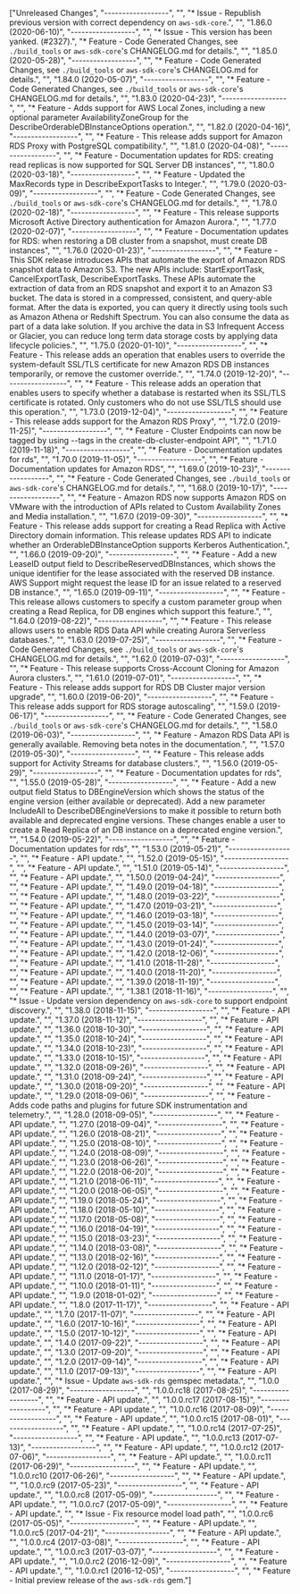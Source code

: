 ["Unreleased Changes", "------------------", "", "* Issue - Republish previous version with correct dependency on `aws-sdk-core`.", "", "1.86.0 (2020-06-10)", "------------------", "", "* Issue - This version has been yanked. (#2327).", "* Feature - Code Generated Changes, see `./build_tools` or `aws-sdk-core`'s CHANGELOG.md for details.", "", "1.85.0 (2020-05-28)", "------------------", "", "* Feature - Code Generated Changes, see `./build_tools` or `aws-sdk-core`'s CHANGELOG.md for details.", "", "1.84.0 (2020-05-07)", "------------------", "", "* Feature - Code Generated Changes, see `./build_tools` or `aws-sdk-core`'s CHANGELOG.md for details.", "", "1.83.0 (2020-04-23)", "------------------", "", "* Feature - Adds support for AWS Local Zones, including a new optional parameter AvailabilityZoneGroup for the DescribeOrderableDBInstanceOptions operation.", "", "1.82.0 (2020-04-16)", "------------------", "", "* Feature - This release adds support for Amazon RDS Proxy with PostgreSQL compatibility.", "", "1.81.0 (2020-04-08)", "------------------", "", "* Feature - Documentation updates for RDS: creating read replicas is now supported for SQL Server DB instances", "", "1.80.0 (2020-03-18)", "------------------", "", "* Feature - Updated the MaxRecords type in DescribeExportTasks to Integer.", "", "1.79.0 (2020-03-09)", "------------------", "", "* Feature - Code Generated Changes, see `./build_tools` or `aws-sdk-core`'s CHANGELOG.md for details.", "", "1.78.0 (2020-02-18)", "------------------", "", "* Feature - This release supports Microsoft Active Directory authentication for Amazon Aurora.", "", "1.77.0 (2020-02-07)", "------------------", "", "* Feature - Documentation updates for RDS: when restoring a DB cluster from a snapshot, must create DB instances", "", "1.76.0 (2020-01-23)", "------------------", "", "* Feature - This SDK release introduces APIs that automate the export of Amazon RDS snapshot data to Amazon S3. The new APIs include: StartExportTask, CancelExportTask, DescribeExportTasks. These APIs automate the extraction of data from an RDS snapshot and export it to an Amazon S3 bucket. The data is stored in a compressed, consistent, and query-able format. After the data is exported, you can query it directly using tools such as Amazon Athena or Redshift Spectrum. You can also consume the data as part of a data lake solution. If you archive the data in S3 Infrequent Access or Glacier, you can reduce long term data storage costs by applying data lifecycle policies.", "", "1.75.0 (2020-01-10)", "------------------", "", "* Feature - This release adds an operation that enables users to override the system-default SSL/TLS certificate for new Amazon RDS DB instances temporarily, or remove the customer override.", "", "1.74.0 (2019-12-20)", "------------------", "", "* Feature - This release adds an operation that enables users to specify whether a database is restarted when its SSL/TLS certificate is rotated. Only customers who do not use SSL/TLS should use this operation.", "", "1.73.0 (2019-12-04)", "------------------", "", "* Feature - This release adds support for the Amazon RDS Proxy", "", "1.72.0 (2019-11-25)", "------------------", "", "* Feature - Cluster Endpoints can now be tagged by using --tags in the create-db-cluster-endpoint API", "", "1.71.0 (2019-11-18)", "------------------", "", "* Feature - Documentation updates for rds", "", "1.70.0 (2019-11-05)", "------------------", "", "* Feature - Documentation updates for Amazon RDS", "", "1.69.0 (2019-10-23)", "------------------", "", "* Feature - Code Generated Changes, see `./build_tools` or `aws-sdk-core`'s CHANGELOG.md for details.", "", "1.68.0 (2019-10-17)", "------------------", "", "* Feature - Amazon RDS now supports Amazon RDS on VMware with the introduction of APIs related to Custom Availability Zones and Media installation.", "", "1.67.0 (2019-09-30)", "------------------", "", "* Feature - This release adds support for creating a Read Replica with Active Directory domain information. This release updates RDS API to indicate whether an OrderableDBInstanceOption supports Kerberos Authentication.", "", "1.66.0 (2019-09-20)", "------------------", "", "* Feature - Add a new LeaseID output field to DescribeReservedDBInstances, which shows the unique identifier for the lease associated with the reserved DB instance. AWS Support might request the lease ID for an issue related to a reserved DB instance.", "", "1.65.0 (2019-09-11)", "------------------", "", "* Feature - This release allows customers to specify a custom parameter group when creating a Read Replica, for DB engines which support this feature.", "", "1.64.0 (2019-08-22)", "------------------", "", "* Feature - This release allows users to enable RDS Data API while creating Aurora Serverless databases.", "", "1.63.0 (2019-07-25)", "------------------", "", "* Feature - Code Generated Changes, see `./build_tools` or `aws-sdk-core`'s CHANGELOG.md for details.", "", "1.62.0 (2019-07-03)", "------------------", "", "* Feature - This release supports Cross-Account Cloning for Amazon Aurora clusters.", "", "1.61.0 (2019-07-01)", "------------------", "", "* Feature - This release adds support for RDS DB Cluster major version upgrade", "", "1.60.0 (2019-06-20)", "------------------", "", "* Feature - This release adds support for RDS storage autoscaling", "", "1.59.0 (2019-06-17)", "------------------", "", "* Feature - Code Generated Changes, see `./build_tools` or `aws-sdk-core`'s CHANGELOG.md for details.", "", "1.58.0 (2019-06-03)", "------------------", "", "* Feature - Amazon RDS Data API is generally available. Removing beta notes in the documentation.", "", "1.57.0 (2019-05-30)", "------------------", "", "* Feature - This release adds support for Activity Streams for database clusters.", "", "1.56.0 (2019-05-29)", "------------------", "", "* Feature - Documentation updates for rds", "", "1.55.0 (2019-05-28)", "------------------", "", "* Feature - Add a new output field Status to DBEngineVersion which shows the status of the engine version (either available or deprecated). Add a new parameter IncludeAll to DescribeDBEngineVersions to make it possible to return both available and deprecated engine versions. These changes enable a user to create a Read Replica of an DB instance on a deprecated engine version.", "", "1.54.0 (2019-05-22)", "------------------", "", "* Feature - Documentation updates for rds", "", "1.53.0 (2019-05-21)", "------------------", "", "* Feature - API update.", "", "1.52.0 (2019-05-15)", "------------------", "", "* Feature - API update.", "", "1.51.0 (2019-05-14)", "------------------", "", "* Feature - API update.", "", "1.50.0 (2019-04-24)", "------------------", "", "* Feature - API update.", "", "1.49.0 (2019-04-18)", "------------------", "", "* Feature - API update.", "", "1.48.0 (2019-03-22)", "------------------", "", "* Feature - API update.", "", "1.47.0 (2019-03-21)", "------------------", "", "* Feature - API update.", "", "1.46.0 (2019-03-18)", "------------------", "", "* Feature - API update.", "", "1.45.0 (2019-03-14)", "------------------", "", "* Feature - API update.", "", "1.44.0 (2019-03-07)", "------------------", "", "* Feature - API update.", "", "1.43.0 (2019-01-24)", "------------------", "", "* Feature - API update.", "", "1.42.0 (2018-12-06)", "------------------", "", "* Feature - API update.", "", "1.41.0 (2018-11-28)", "------------------", "", "* Feature - API update.", "", "1.40.0 (2018-11-20)", "------------------", "", "* Feature - API update.", "", "1.39.0 (2018-11-19)", "------------------", "", "* Feature - API update.", "", "1.38.1 (2018-11-16)", "------------------", "", "* Issue - Update version dependency on `aws-sdk-core` to support endpoint discovery.", "", "1.38.0 (2018-11-15)", "------------------", "", "* Feature - API update.", "", "1.37.0 (2018-11-12)", "------------------", "", "* Feature - API update.", "", "1.36.0 (2018-10-30)", "------------------", "", "* Feature - API update.", "", "1.35.0 (2018-10-24)", "------------------", "", "* Feature - API update.", "", "1.34.0 (2018-10-23)", "------------------", "", "* Feature - API update.", "", "1.33.0 (2018-10-15)", "------------------", "", "* Feature - API update.", "", "1.32.0 (2018-09-26)", "------------------", "", "* Feature - API update.", "", "1.31.0 (2018-09-24)", "------------------", "", "* Feature - API update.", "", "1.30.0 (2018-09-20)", "------------------", "", "* Feature - API update.", "", "1.29.0 (2018-09-06)", "------------------", "", "* Feature - Adds code paths and plugins for future SDK instrumentation and telemetry.", "", "1.28.0 (2018-09-05)", "------------------", "", "* Feature - API update.", "", "1.27.0 (2018-09-04)", "------------------", "", "* Feature - API update.", "", "1.26.0 (2018-08-21)", "------------------", "", "* Feature - API update.", "", "1.25.0 (2018-08-10)", "------------------", "", "* Feature - API update.", "", "1.24.0 (2018-08-09)", "------------------", "", "* Feature - API update.", "", "1.23.0 (2018-06-26)", "------------------", "", "* Feature - API update.", "", "1.22.0 (2018-06-20)", "------------------", "", "* Feature - API update.", "", "1.21.0 (2018-06-11)", "------------------", "", "* Feature - API update.", "", "1.20.0 (2018-06-05)", "------------------", "", "* Feature - API update.", "", "1.19.0 (2018-05-24)", "------------------", "", "* Feature - API update.", "", "1.18.0 (2018-05-10)", "------------------", "", "* Feature - API update.", "", "1.17.0 (2018-05-08)", "------------------", "", "* Feature - API update.", "", "1.16.0 (2018-04-19)", "------------------", "", "* Feature - API update.", "", "1.15.0 (2018-03-23)", "------------------", "", "* Feature - API update.", "", "1.14.0 (2018-03-08)", "------------------", "", "* Feature - API update.", "", "1.13.0 (2018-02-16)", "------------------", "", "* Feature - API update.", "", "1.12.0 (2018-02-12)", "------------------", "", "* Feature - API update.", "", "1.11.0 (2018-01-17)", "------------------", "", "* Feature - API update.", "", "1.10.0 (2018-01-11)", "------------------", "", "* Feature - API update.", "", "1.9.0 (2018-01-02)", "------------------", "", "* Feature - API update.", "", "1.8.0 (2017-11-17)", "------------------", "", "* Feature - API update.", "", "1.7.0 (2017-11-07)", "------------------", "", "* Feature - API update.", "", "1.6.0 (2017-10-16)", "------------------", "", "* Feature - API update.", "", "1.5.0 (2017-10-12)", "------------------", "", "* Feature - API update.", "", "1.4.0 (2017-09-22)", "------------------", "", "* Feature - API update.", "", "1.3.0 (2017-09-20)", "------------------", "", "* Feature - API update.", "", "1.2.0 (2017-09-14)", "------------------", "", "* Feature - API update.", "", "1.1.0 (2017-09-13)", "------------------", "", "* Feature - API update.", "", "* Issue - Update `aws-sdk-rds` gemspec metadata.", "", "1.0.0 (2017-08-29)", "------------------", "", "1.0.0.rc18 (2017-08-25)", "------------------", "", "* Feature - API update.", "", "1.0.0.rc17 (2017-08-15)", "------------------", "", "* Feature - API update.", "", "1.0.0.rc16 (2017-08-09)", "------------------", "", "* Feature - API update.", "", "1.0.0.rc15 (2017-08-01)", "------------------", "", "* Feature - API update.", "", "1.0.0.rc14 (2017-07-25)", "------------------", "", "* Feature - API update.", "", "1.0.0.rc13 (2017-07-13)", "------------------", "", "* Feature - API update.", "", "1.0.0.rc12 (2017-07-06)", "------------------", "", "* Feature - API update.", "", "1.0.0.rc11 (2017-06-29)", "------------------", "", "* Feature - API update.", "", "1.0.0.rc10 (2017-06-26)", "------------------", "", "* Feature - API update.", "", "1.0.0.rc9 (2017-05-23)", "------------------", "", "* Feature - API update.", "", "1.0.0.rc8 (2017-05-09)", "------------------", "", "* Feature - API update.", "", "1.0.0.rc7 (2017-05-09)", "------------------", "", "* Feature - API update.", "", "* Issue - Fix resource model load path", "", "1.0.0.rc6 (2017-05-05)", "------------------", "", "* Feature - API update.", "", "1.0.0.rc5 (2017-04-21)", "------------------", "", "* Feature - API update.", "", "1.0.0.rc4 (2017-03-08)", "------------------", "", "* Feature - API update.", "", "1.0.0.rc3 (2017-03-07)", "------------------", "", "* Feature - API update.", "", "1.0.0.rc2 (2016-12-09)", "------------------", "", "* Feature - API update.", "", "1.0.0.rc1 (2016-12-05)", "------------------", "", "* Feature - Initial preview release of the `aws-sdk-rds` gem."]